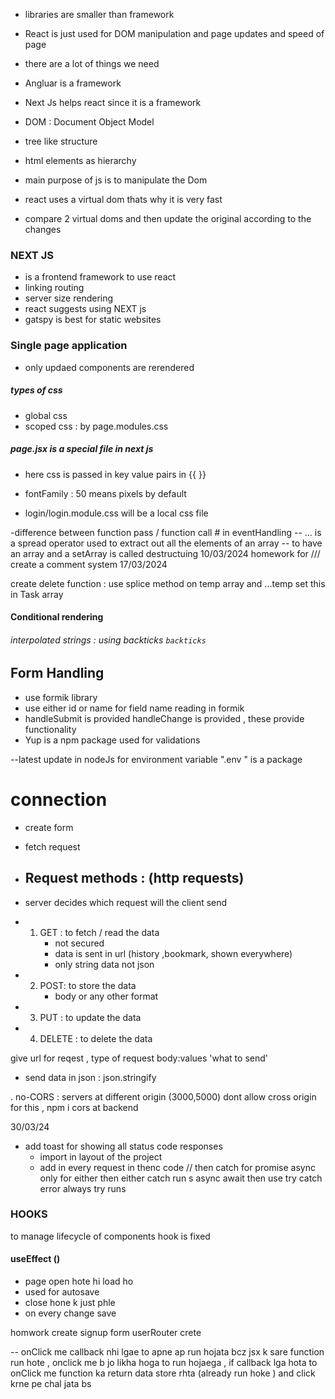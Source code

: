  - libraries are smaller than framework
 - React is just used for DOM manipulation and page updates and speed of page 
 - there are a lot of things we need 
 - Angluar is a framework
 - Next Js helps react since it is a framework


 - DOM : Document Object Model
 - tree like structure
 - html elements as hierarchy 
 - main purpose of js is to manipulate the Dom 
 - react uses a virtual dom thats why it is very fast
 - compare 2 virtual doms and then update the original according to the changes 

 ### NEXT JS
 - is a frontend framework to use react 
 - linking routing 
 - server size rendering 
 - react suggests using NEXT js 
 - gatspy is best for static websites

### Single page application 
 - only updaed components are rerendered

##### types of css
 - global css
 - scoped css : by page.modules.css

##### page.jsx is a special file in next js 
 - here css is passed in key value pairs in {{ }}
 - fontFamily : 50 means pixels by default


 - login/login.module.css will be a local css file  

 -difference between function pass / function call # in eventHandling
 -- ... is a spread operator used to extract out all the elements of an array 
 -- to have an array and a setArray is called destructuing
10/03/2024
homework for 
 /// create a comment system 
 17/03/2024

 create delete function : use splice method on temp array and ...temp set this in Task array 
#### Conditional rendering 

###### interpolated strings : using backticks `backticks `

## Form Handling 
 - use formik library
 - use either id or name for field name reading in formik
 - handleSubmit is provided handleChange is provided , these provide functionality 
 - Yup is a npm package used for validations

 --latest update in nodeJs for environment variable ".env " is a package




 # connection 
 - create form 
 - fetch request
 - ## Request methods : (http requests)
  - server decides which request will the client send 
   - 1. GET : to fetch / read the data
        - not secured 
        - data is sent in url (history ,bookmark, shown everywhere)
        - only string data not json 

   - 2. POST: to store the data 
        - body or any other format 
   - 3. PUT : to update the data 
   - 4. DELETE : to delete the data 

give url for reqest , 
type of request 
body:values 'what to send'
- send data in json : json.stringify

 . no-CORS : servers at different origin (3000,5000) dont allow cross origin
  for this , npm i cors at backend

  30/03/24

  - add toast for showing all status code responses
     - import in layout of the project
     - add in every request in thenc code 
// then catch for promise async only for either then either catch run s
async await then use try catch  error always try runs 
 

 ### HOOKS 
 to manage lifecycle of components 
 hook is fixed 


#### useEffect ()
 - page open hote hi load ho
 - used for autosave
 - close hone k just phle
 - on every change save
  

  homwork create signup form userRouter crete 

  -- onClick me callback nhi lgae to apne ap run hojata bcz jsx k sare function run hote , onclick me b jo likha hoga to run hojaega , if callback lga hota to onClick me function ka return data store rhta (already run hoke ) and click krne pe chal jata bs 

